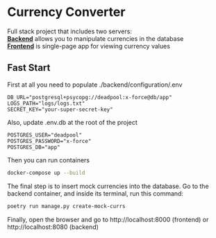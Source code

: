 # Currency Converter
Full stack project that includes two servers:\
[**Backend**](./backend/README.md) allows you to manipulate currencies in the database\
[**Frontend**](./frontend/README.md) is single-page app for viewing currency values

## Fast Start
First at all you need to populate ./backend/configuration/.env
```env
DB_URL="postgresql+psycopg://deadpool:x-force@db/app"
LOGS_PATH="logs/logs.txt"
SECRET_KEY="your-super-secret-key"
```
Also, update .env.db at the root of the project
```env
POSTGRES_USER="deadpool"
POSTGRES_PASSWORD="x-force"
POSTGRES_DB="app"
```
Then you can run containers
```bash
docker-compose up --build
```
The final step is to insert mock currencies into the database. Go to the backend container, and inside its terminal, run this command:
```bash
poetry run manage.py create-mock-currs
```
Finally, open the browser and go to http://localhost:8000 (frontend) or http://localhost:8080 (backend)
